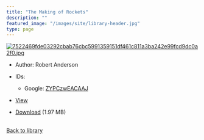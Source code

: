 ```yaml
---
title: "The Making of Rockets"
description: ""
featured_image: "/images/site/library-header.jpg"
type: page
---
```


<a href="https://drive.google.com/file/d/14jNAx67NFFlCpHsl0i901Osj3_kGr_31/view" target="_blank">![7522469fde03292cbab76cbc5991359151df461c811a3ba242e99fcd9dc0a2f0.jpg](/images/library/7522469fde03292cbab76cbc5991359151df461c811a3ba242e99fcd9dc0a2f0.jpg)</a>
* Author: Robert Anderson
* IDs:
  * Google: <a href="https://books.google.com/books?id=ZYPCzwEACAAJ" target="_blank">ZYPCzwEACAAJ</a>
* <a href="https://drive.google.com/file/d/14jNAx67NFFlCpHsl0i901Osj3_kGr_31/view" target="_blank">View</a>

* [Download](https://drive.google.com/uc?export=download&id=14jNAx67NFFlCpHsl0i901Osj3_kGr_31) (1.97 MB)

<br />[Back to library](/library/)
